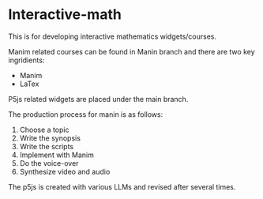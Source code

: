 # Interactive-math

This is for developing interactive mathematics widgets/courses.

Manim related courses can be found in Manin branch and there are two key ingridients:
- Manim
- LaTex

P5js related widgets are placed under the main branch.

The production process for manin is as follows:
1. Choose a topic
2. Write the synopsis
3. Write the scripts
4. Implement with Manim
5. Do the voice-over
6. Synthesize video and audio

The p5js is created with various LLMs and revised after several times.
